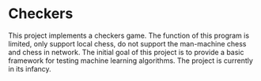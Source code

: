 # Checkers
This project implements a checkers game. The function of this program is limited, only support local chess, do not support the man-machine chess and chess in network. The initial goal of this project is to provide a basic framework for testing machine learning algorithms. The project is currently in its infancy.  
